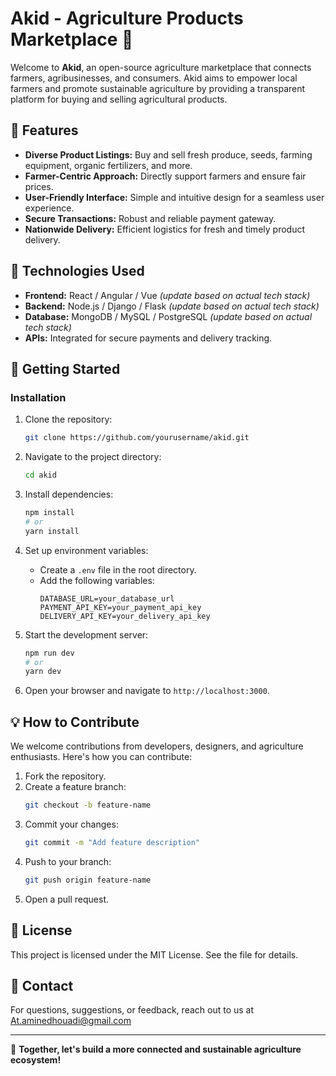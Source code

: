 # Akid - Agriculture Products Marketplace 🌱

Welcome to **Akid**, an open-source agriculture marketplace that connects farmers, agribusinesses, and consumers. Akid aims to empower local farmers and promote sustainable agriculture by providing a transparent platform for buying and selling agricultural products.

## 🚜 Features
- **Diverse Product Listings:** Buy and sell fresh produce, seeds, farming equipment, organic fertilizers, and more.
- **Farmer-Centric Approach:** Directly support farmers and ensure fair prices.
- **User-Friendly Interface:** Simple and intuitive design for a seamless user experience.
- **Secure Transactions:** Robust and reliable payment gateway.
- **Nationwide Delivery:** Efficient logistics for fresh and timely product delivery.

## 🔧 Technologies Used
- **Frontend:** React / Angular / Vue *(update based on actual tech stack)*
- **Backend:** Node.js / Django / Flask *(update based on actual tech stack)*
- **Database:** MongoDB / MySQL / PostgreSQL *(update based on actual tech stack)*
- **APIs:** Integrated for secure payments and delivery tracking.

## 🚀 Getting Started

### Installation
1. Clone the repository:
   ```bash
   git clone https://github.com/yourusername/akid.git
   ```

2. Navigate to the project directory:
   ```bash
   cd akid
   ```

3. Install dependencies:
   ```bash
   npm install
   # or
   yarn install
   ```

4. Set up environment variables:
   - Create a `.env` file in the root directory.
   - Add the following variables:
     ```env
     DATABASE_URL=your_database_url
     PAYMENT_API_KEY=your_payment_api_key
     DELIVERY_API_KEY=your_delivery_api_key
     ```

5. Start the development server:
   ```bash
   npm run dev
   # or
   yarn dev
   ```

6. Open your browser and navigate to `http://localhost:3000`.

## 💡 How to Contribute
We welcome contributions from developers, designers, and agriculture enthusiasts. Here's how you can contribute:

1. Fork the repository.
2. Create a feature branch:
   ```bash
   git checkout -b feature-name
   ```
3. Commit your changes:
   ```bash
   git commit -m "Add feature description"
   ```
4. Push to your branch:
   ```bash
   git push origin feature-name
   ```
5. Open a pull request.

## 📄 License
This project is licensed under the MIT License. See the file for details.

## 📩 Contact
For questions, suggestions, or feedback, reach out to us at At.aminedhouadi@gmail.com

---

🌾 **Together, let's build a more connected and sustainable agriculture ecosystem!**
